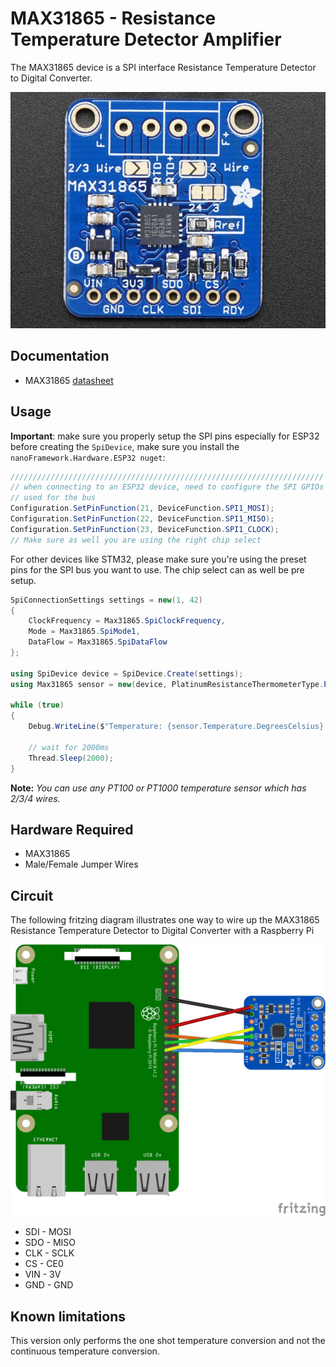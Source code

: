 ﻿# MAX31865 - Resistance Temperature Detector Amplifier

The MAX31865 device is a SPI interface Resistance Temperature Detector to Digital Converter.

![MAX31865](sensor.jpg)

## Documentation

* MAX31865 [datasheet](https://datasheets.maximintegrated.com/en/ds/MAX31865.pdf)

## Usage

**Important**: make sure you properly setup the SPI pins especially for ESP32 before creating the `SpiDevice`, make sure you install the `nanoFramework.Hardware.ESP32 nuget`:

```csharp
//////////////////////////////////////////////////////////////////////
// when connecting to an ESP32 device, need to configure the SPI GPIOs
// used for the bus
Configuration.SetPinFunction(21, DeviceFunction.SPI1_MOSI);
Configuration.SetPinFunction(22, DeviceFunction.SPI1_MISO);
Configuration.SetPinFunction(23, DeviceFunction.SPI1_CLOCK);
// Make sure as well you are using the right chip select
```

For other devices like STM32, please make sure you're using the preset pins for the SPI bus you want to use. The chip select can as well be pre setup.

```csharp
SpiConnectionSettings settings = new(1, 42)
{
    ClockFrequency = Max31865.SpiClockFrequency,
    Mode = Max31865.SpiMode1,
    DataFlow = Max31865.SpiDataFlow
};

using SpiDevice device = SpiDevice.Create(settings);
using Max31865 sensor = new(device, PlatinumResistanceThermometerType.PT1000, ResistanceTemperatureDetectorWires.ThreeWire, ElectricResistance.FromOhms(4300));

while (true)
{
    Debug.WriteLine($"Temperature: {sensor.Temperature.DegreesCelsius} ℃");

    // wait for 2000ms
    Thread.Sleep(2000);
}
```

**Note:** _You can use any PT100 or PT1000 temperature sensor which has 2/3/4 wires._

## Hardware Required

* MAX31865
* Male/Female Jumper Wires

## Circuit

The following fritzing diagram illustrates one way to wire up the MAX31865 Resistance Temperature Detector to Digital Converter with a Raspberry Pi

![Raspberry Pi circuit diagram](MAX31865_circuit_bb.png)

* SDI - MOSI
* SDO - MISO
* CLK - SCLK
* CS  - CE0
* VIN - 3V
* GND - GND

## Known limitations

This version only performs the one shot temperature conversion and not the continuous temperature conversion.
